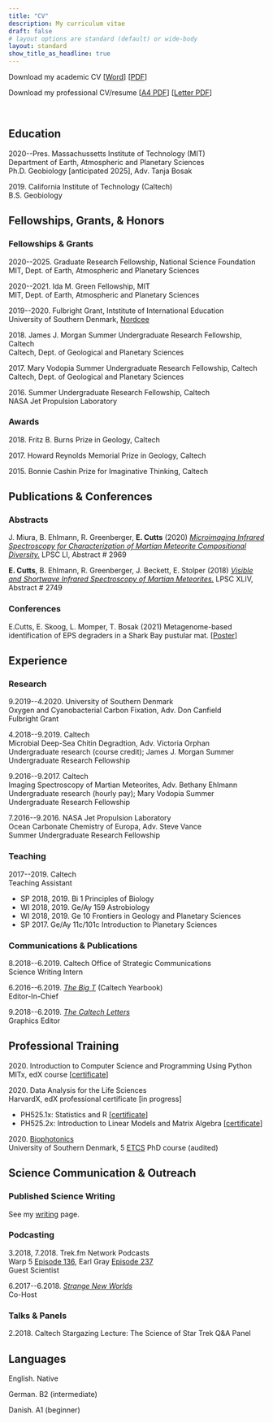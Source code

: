 ```yaml
---
title: "CV"
description: My curriculum vitae
draft: false
# layout options are standard (default) or wide-body
layout: standard
show_title_as_headline: true
---
```


Download my academic CV [<a href="/CV.docx" download>Word</a>] [<a href="/CV.pdf" download>PDF</a>] 

Download my professional CV/resume [<a href="/A4SizeCV.pdf" download>A4 PDF</a>] [<a href="/LetterSizeResume.pdf" download>Letter PDF</a>]

<br>


## Education

2020--Pres. Massachussetts Institute of Technology (MIT) <br>
Department of Earth, Atmospheric and Planetary Sciences <br>
Ph.D. Geobiology [anticipated 2025], Adv. Tanja Bosak


2019\. California Institute of Technology (Caltech) <br>
B.S. Geobiology


## Fellowships, Grants, & Honors

### Fellowships & Grants

2020--2025\. Graduate Research Fellowship, National Science Foundation <br>
MIT, Dept. of Earth, Atmospheric and Planetary Sciences

2020--2021\. Ida M. Green Fellowship,  MIT <br>
MIT, Dept. of Earth, Atmospheric and Planetary Sciences

2019--2020\. Fulbright Grant, Intstitute of International Education <br>
University of Southern Denmark, [Nordcee](https://www.nordcee.dk/)

2018\. James J. Morgan Summer Undergraduate Research Fellowship, Caltech <br>
Caltech, Dept. of Geological and Planetary Sciences

2017\. Mary Vodopia Summer Undergraduate Research Fellowship, Caltech <br>
Caltech, Dept. of Geological and Planetary Sciences

2016\. Summer Undergraduate Research Fellowship, Caltech <br>
NASA Jet Propulsion Laboratory

### Awards

2018\. Fritz B. Burns Prize in Geology, Caltech

2017\. Howard Reynolds Memorial Prize in Geology, Caltech

2015\. Bonnie Cashin Prize for Imaginative Thinking, Caltech

## Publications & Conferences

### Abstracts

J. Miura, B. Ehlmann, R. Greenberger, **E. Cutts** (2020) [*Microimaging Infrared Spectroscopy for Characterization of Martian Meteorite Compositional Diversity.*](https://www.hou.usra.edu/meetings/lpsc2020/pdf/2969.pdf) LPSC LI, Abstract # 2969

**E. Cutts**, B. Ehlmann, R. Greenberger, J. Beckett, E. Stolper (2018) [*Visible and Shortwave Infrared Spectroscopy of Martian Meteorites.*](https://www.hou.usra.edu/meetings/lpsc2018/pdf/2749.pdf) LPSC XLIV, Abstract # 2749

### Conferences

E.Cutts, E. Skoog, L. Momper, T. Bosak (2021) Metagenome-based identification of EPS degraders in a Shark Bay pustular mat. [<a href='/poster_mitmicrobio2021.pdf' download>Poster</a>]

## Experience

### Research

9.2019--4.2020. University of Southern Denmark <br>
Oxygen and Cyanobacterial Carbon Fixation, Adv. Don Canfield <br>
Fulbright Grant 

4.2018--9.2019. Caltech <br>
Microbial Deep-Sea Chitin Degradtion, Adv. Victoria Orphan <br>
Undergraduate research (course credit); James J. Morgan Summer Undergraduate Research Fellowship <br>

9.2016--9.2017. Caltech <br>
Imaging Spectroscopy of Martian Meteorites, Adv. Bethany Ehlmann <br>
Undergraduate research (hourly pay); Mary Vodopia Summer Undergraduate Research Fellowship

 7.2016--9.2016. NASA Jet Propulsion Laboratory <br>
Ocean Carbonate Chemistry of Europa, Adv. Steve Vance <br>
Summer Undergraduate Research Fellowship 


### Teaching

2017--2019. Caltech <br>
Teaching Assistant <br>

* SP 2018, 2019. Bi 1 Principles of Biology
* WI 2018, 2019. Ge/Ay 159 Astrobiology
* WI 2018, 2019. Ge 10 Frontiers in Geology and Planetary Sciences
* SP 2017.  Ge/Ay 11c/101c Introduction to Planetary Sciences


### Communications & Publications

8.2018--6.2019. Caltech Office of Strategic Communications <br>
Science Writing Intern

6.2016--6.2019. [*The Big T*](https://bigt.caltech.edu/) (Caltech Yearbook) <br>
Editor-In-Chief

9.2018--6.2019. *[The Caltech Letters](https://caltechletters.org/)* <br>
Graphics Editor


## Professional Training

2020\. Introduction to Computer Science and Programming Using Python<br>
MITx, edX course [[certificate](https://courses.edx.org/certificates/9f61cd8cb8174f6ab430a2224182edfe)]

2020\. Data Analysis for the Life Sciences <br>
HarvardX, edX professional certificate [in progress]

* PH525.1x: Statistics and R [[certificate](https://courses.edx.org/certificates/869a3f5cd41f46a9962956020bc3b5e8)]
* PH525.2x: Introduction to Linear Models and Matrix Algebra  [[certificate](https://courses.edx.org/certificates/524d5d4891574f3d9ee4306eefcfcb32)]

2020\. [Biophotonics](http://www.dambic.dk/index.php?page=BMB207) <br>
University of Southern Denmark, 5 [ETCS](European_Credit_Transfer_and_Accumulation_System) PhD course (audited)


## Science Communication & Outreach

### Published Science Writing 

See my [writing](/writing) page.

### Podcasting

3.2018, 7.2018. Trek.fm Network Podcasts <br>
Warp 5 [Episode 136](http://www.trek.fm/warp-five/136), Earl Gray [Episode 237](http://www.trek.fm/earl-grey/237) <br>
Guest Scientist

6.2017--6.2018. *[Strange New Worlds](https://soundcloud.com/strange-new-worlds)* <br>
Co-Host

### Talks & Panels

2.2018. Caltech Stargazing Lecture: The Science of Star Trek Q&A Panel

## Languages

English. Native

German. B2 (intermediate)

Danish. A1 (beginner)